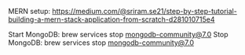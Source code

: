 MERN setup: https://medium.com/@sriram.se21/step-by-step-tutorial-building-a-mern-stack-application-from-scratch-d281010715e4

Start MongoDB: brew services stop mongodb-community@7.0
Stop MongoDB: brew services stop mongodb-community@7.0
